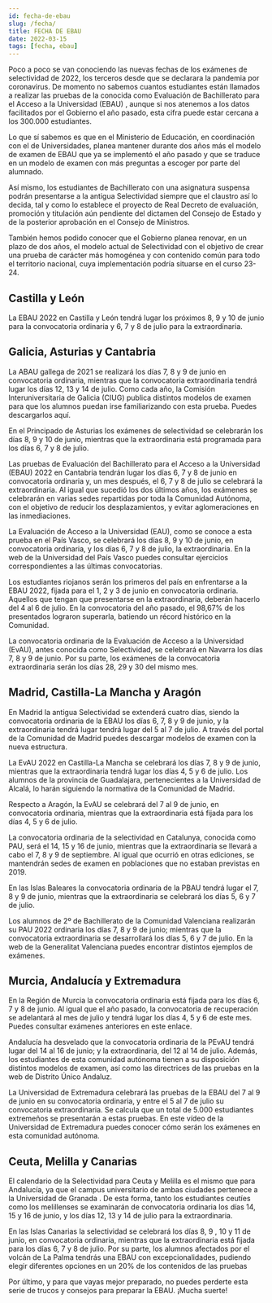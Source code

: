 ```yaml
---
id: fecha-de-ebau
slug: /fecha/
title: FECHA DE EBAU
date: 2022-03-15
tags: [fecha, ebau]
---
```

Poco a poco se van conociendo las nuevas fechas de los exámenes de selectividad de 2022, los terceros desde que se declarara la pandemia por coronavirus. De momento no sabemos cuantos estudiantes están llamados a realizar las pruebas de la conocida como Evaluación de Bachillerato para el Acceso a la Universidad (EBAU) , aunque si nos atenemos a los datos facilitados por el Gobierno el año pasado, esta cifra puede estar cercana a los 300.000 estudiantes.

Lo que sí sabemos es que en el Ministerio de Educación, en coordinación con el de Universidades, planea mantener durante dos años más el modelo de examen de EBAU que ya se implementó el año pasado y que se traduce en un modelo de examen con más preguntas a escoger por parte del alumnado.

Así mismo, los estudiantes de Bachillerato con una asignatura suspensa podrán presentarse a la antigua Selectividad siempre que el claustro así lo decida, tal y como lo establece el proyecto de Real Decreto de evaluación, promoción y titulación aún pendiente del dictamen del Consejo de Estado y de la posterior aprobación en el Consejo de Ministros.

También hemos podido conocer que el Gobierno planea renovar, en un plazo de dos años, el modelo actual de Selectividad con el objetivo de crear una prueba de carácter más homogénea y con contenido común para todo el territorio nacional, cuya implementación podría situarse en el curso 23-24.

## Castilla y León

La EBAU 2022 en Castilla y León tendrá lugar los próximos 8, 9 y 10 de junio para la convocatoria ordinaria y 6, 7 y 8 de julio para la extraordinaria.

## Galicia, Asturias y Cantabria

La ABAU gallega de 2021 se realizará los días 7, 8 y 9 de junio en convocatoria ordinaria, mientras que la convocatoria extraordinaria tendrá lugar los días 12, 13 y 14 de julio. Como cada año, la Comisión Interuniversitaria de Galicia (CIUG) publica distintos modelos de examen para que los alumnos puedan irse familiarizando con esta prueba. Puedes descargarlos aquí.

En el Principado de Asturias los exámenes de selectividad se celebrarán los días 8, 9 y 10 de junio, mientras que la extraordinaria está programada para los días 6, 7 y 8 de julio.

Las pruebas de Evaluación del Bachillerato para el Acceso a la Universidad (EBAU) 2022 en Cantabria tendrán lugar los días 6, 7 y 8 de junio en convocatoria ordinaria y, un mes después, el 6, 7 y 8 de julio se celebrará la extraordinaria. Al igual que sucedió los dos últimos años, los exámenes se celebrarán en varias sedes repartidas por toda la Comunidad Autónoma, con el objetivo de reducir los desplazamientos, y evitar aglomeraciones en las inmediaciones.

La Evaluación de Acceso a la Universidad (EAU), como se conoce a esta prueba en el País Vasco, se celebrará los días 8, 9 y 10 de junio, en convocatoria ordinaria, y los días 6, 7 y 8 de julio, la extraordinaria. En la web de la Universidad del País Vasco puedes consultar ejercicios correspondientes a las últimas convocatorias.

Los estudiantes riojanos serán los primeros del país en enfrentarse a la EBAU 2022, fijada para el 1, 2 y 3 de junio en convocatoria ordinaria. Aquellos que tengan que presentarse en la extraordinaria, deberán hacerlo del 4 al 6 de julio. En la convocatoria del año pasado, el 98,67% de los presentados lograron superarla, batiendo un récord histórico en la Comunidad.

La convocatoria ordinaria de la Evaluación de Acceso a la Universidad (EvAU), antes conocida como Selectividad, se celebrará en Navarra los días 7, 8 y 9 de junio. Por su parte, los exámenes de la convocatoria extraordinaria serán los días 28, 29 y 30 del mismo mes.

## Madrid, Castilla-La Mancha y Aragón

En Madrid la antigua Selectividad se extenderá cuatro días, siendo la convocatoria ordinaria de la EBAU los días 6, 7, 8 y 9 de junio, y la extraordinaria tendrá lugar tendrá lugar del 5 al 7 de julio. A través del portal de la Comunidad de Madrid puedes descargar modelos de examen con la nueva estructura.

La EvAU 2022 en Castilla-La Mancha se celebrará los días 7, 8 y 9 de junio, mientras que la extraordinaria tendrá lugar los días 4, 5 y 6 de julio. Los alumnos de la provincia de Guadalajara, pertenecientes a la Universidad de Alcalá, lo harán siguiendo la normativa de la Comunidad de Madrid.

Respecto a Aragón, la EvAU se celebrará del 7 al 9 de junio, en convocatoria ordinaria, mientras que la extraordinaria está fijada para los días 4, 5 y 6 de julio.

La convocatoria ordinaria de la selectividad en Catalunya, conocida como PAU, será el 14, 15 y 16 de junio, mientras que la extraordinaria se llevará a cabo el 7, 8 y 9 de septiembre. Al igual que ocurrió en otras ediciones, se mantendrán sedes de examen en poblaciones que no estaban previstas en 2019.

En las Islas Baleares la convocatoria ordinaria de la PBAU tendrá lugar el 7, 8 y 9 de junio, mientras que la extraordinaria se celebrará los días 5, 6 y 7 de julio.

Los alumnos de 2º de Bachillerato de la Comunidad Valenciana realizarán su PAU 2022 ordinaria los días 7, 8 y 9 de junio; mientras que la convocatoria extraordinaria se desarrollará los días 5, 6 y 7 de julio. En la web de la Generalitat Valenciana puedes encontrar distintos ejemplos de exámenes.

## Murcia, Andalucía y Extremadura

En la Región de Murcia la convocatoria ordinaria está fijada para los días 6, 7 y 8 de junio. Al igual que el año pasado, la convocatoria de recuperación se adelantará al mes de julio y tendrá lugar los días 4, 5 y 6 de este mes. Puedes consultar exámenes anteriores en este enlace.

Andalucía ha desvelado que la convocatoria ordinaria de la PEvAU tendrá lugar del 14 al 16 de junio; y la extraordinaria, del 12 al 14 de julio. Además, los estudiantes de esta comunidad autónoma tienen a su disposición distintos modelos de examen, así como las directrices de las pruebas en la web de Distrito Único Andaluz.

La Universidad de Extremadura celebrará las pruebas de la EBAU del 7 al 9 de junio en su convocatoria ordinaria, y entre el 5 al 7 de julio su convocatoria extraordinaria. Se calcula que un total de 5.000 estudiantes extremeños se presentarán a estas pruebas. En este vídeo de la Universidad de Extremadura puedes conocer cómo serán los exámenes en esta comunidad autónoma.

## Ceuta, Melilla y Canarias

El calendario de la Selectividad para Ceuta y Melilla es el mismo que para Andalucía, ya que el campus universitario de ambas ciudades pertenece a la Universidad de Granada . De esta forma, tanto los estudiantes ceutíes como los melillenses se examinarán de convocatoria ordinaria los días 14, 15 y 16 de junio, y los días 12, 13 y 14 de julio para la extraordinaria.

En las Islas Canarias la selectividad se celebrará los días 8, 9 , 10 y 11 de junio, en convocatoria ordinaria, mientras que la extraordinaria está fijada para los días 6, 7 y 8 de julio. Por su parte, los alumnos afectados por el volcán de La Palma tendrás una EBAU con excepcionalidades, pudiendo elegir diferentes opciones en un 20% de los contenidos de las pruebas

Por último, y para que vayas mejor preparado, no puedes perderte esta serie de trucos y consejos para preparar la EBAU. ¡Mucha suerte!
